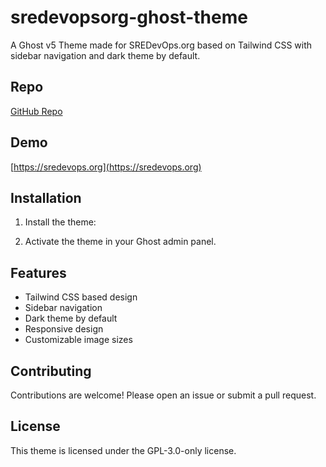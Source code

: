 
# sredevopsorg-ghost-theme

A Ghost v5 Theme made for SREDevOps.org based on Tailwind CSS with sidebar navigation and dark theme by default.

## Repo

[GitHub Repo](https://github.com/sredevopsorg/sredevopsorg-ghost-theme)


## Demo

[https://sredevops.org](https://sredevops.org)

## Installation

1. Install the theme:

2. Activate the theme in your Ghost admin panel.

## Features

* Tailwind CSS based design
* Sidebar navigation
* Dark theme by default
* Responsive design
* Customizable image sizes

## Contributing

Contributions are welcome! Please open an issue or submit a pull request.

## License

This theme is licensed under the GPL-3.0-only license.
